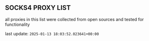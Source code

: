 ## SOCKS4 PROXY LIST

all proxies in this list were collected from open sources and tested for functionality

last update: `2025-01-13 18:03:52.023641+00:00`
